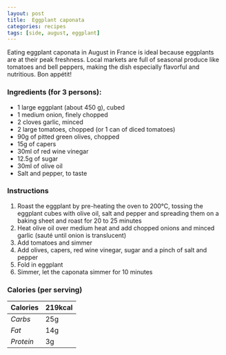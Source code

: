 ```yaml
---
layout: post
title:  Eggplant caponata
categories: recipes
tags: [side, august, eggplant]
---
```


Eating eggplant caponata in August in France is ideal because eggplants are at their peak freshness. Local markets are full of seasonal produce like tomatoes and bell peppers, making the dish especially flavorful and nutritious. Bon appétit!

### Ingredients (for 3 persons):

- 1 large eggplant (about 450 g), cubed
- 1 medium onion, finely chopped
- 2 cloves garlic, minced
- 2 large tomatoes, chopped (or 1 can of diced tomatoes)
- 90g of pitted green olives, chopped
- 15g of capers
- 30ml of red wine vinegar
- 12.5g of sugar
- 30ml of olive oil
- Salt and pepper, to taste

### Instructions

1. Roast the eggplant by pre-heating the oven to 200°C, tossing the eggplant cubes with olive oil, salt and pepper and spreading them on a baking sheet and roast for 20 to 25 minutes
2. Heat olive oil over medium heat and add chopped onions and minced garlic (sauté until onion is translucent)
3. Add tomatoes and simmer
4. Add olives, capers, red wine vinegar, sugar and a pinch of salt and pepper
5. Fold in eggplant
6. Simmer, let the caponata simmer for 10 minutes

### Calories (per serving)

| **Calories** | 219kcal |
| ----------- | ----------- |
| *Carbs* | 25g |
| *Fat* | 14g |
| *Protein* | 3g |